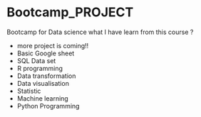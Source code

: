 # Bootcamp_PROJECT
Bootcamp for Data science
what I have learn from this course ?
- more project is coming!!
- Basic Google sheet
- SQL Data set
- R programming 
- Data transformation
- Data visualisation
- Statistic
- Machine learning 
- Python Programming 
